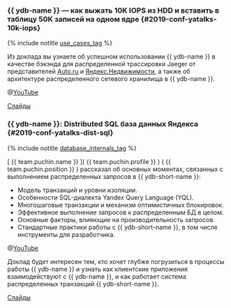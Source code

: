 ### {{ ydb-name }} — как выжать 10K IOPS из HDD и вставить в таблицу 50K записей на одном ядре {#2019-conf-yatalks-10k-iops}

{% include notitle [use_cases_tag](../../tags.md#use_cases) %}

Из доклада вы узнаете об успешном использовании {{ ydb-name }} в качестве бэкэнда для распределенной трассировки Jaeger от представителей [Auto.ru](https://auto.ru) и [Яндекс.Недвижимости](https://realty.yandex.ru/), а также об архитектуре распределенного сетевого хранилища в {{ ydb-name }}.

@[YouTube](https://www.youtube.com/watch?v=hXH_tRBxFnA&t=11318s)


[Слайды](https://storage.yandexcloud.net/ydb-public-talks/yatalks-ydb.pptx)

### {{ ydb-name }}: Distributed SQL база данных Яндекса {#2019-conf-yatalks-dist-sql}

{% include notitle [database_internals_tag](../../tags.md#database_internals) %}

[ {{ team.puchin.name }} ]( {{ team.puchin.profile }} ) ( {{ team.puchin.position }} ) рассказал об основных моментах, связанных с выполнением распределенных запросов в {{ ydb-short-name }}:
* Модель транзакций и уровни изоляции.
* Особенности SQL-диалекта Yandex Query Language (YQL).
* Многошаговые транзакции и механизм оптимистичных блокировок.
* Эффективное выполнение запросов к распределенным БД в целом.
* Основные факторы, влияющие на производительность запросов.
* Стандартные практики работы с {{ ydb-short-name }}, в том числе инструменты для разработчика.

@[YouTube](https://youtu.be/tzANIAbc99o?t=3012)

Доклад будет интересен тем, кто хочет глубже погрузиться в процессы работы {{ ydb-name }} и узнать как клиентские приложения взаимодействуют с {{ ydb-name }}, и как работает система распределенных транзакций {{ ydb-short-name }}.   

[Слайды](https://storage.yandexcloud.net/ydb-public-talks/YdbInCloud_2.pptx)